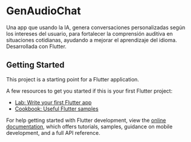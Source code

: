 # GenAudioChat

Una app que usando la IA, genera conversaciones personalizadas según los intereses del usuario, para fortalecer la comprensión auditiva en situaciones cotidianas, ayudando a mejorar el aprendizaje del idioma. 
Desarrollada con Flutter.

## Getting Started

This project is a starting point for a Flutter application.

A few resources to get you started if this is your first Flutter project:

- [Lab: Write your first Flutter app](https://docs.flutter.dev/get-started/codelab)
- [Cookbook: Useful Flutter samples](https://docs.flutter.dev/cookbook)

For help getting started with Flutter development, view the
[online documentation](https://docs.flutter.dev/), which offers tutorials,
samples, guidance on mobile development, and a full API reference.
